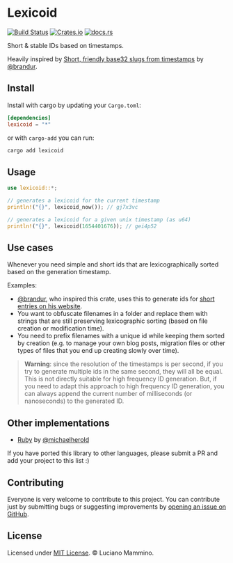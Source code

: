 # Lexicoid

[![Build Status](https://github.com/lmammino/lexicoid/actions/workflows/rust.yml/badge.svg)](https://github.com/lmammino/lexicoid/actions/workflows/rust.yml)
[![Crates.io](https://img.shields.io/crates/v/lexicoid.svg)](https://crates.io/crates/lexicoid)
[![docs.rs](https://docs.rs/lexicoid/badge.svg)](https://docs.rs/lexicoid)

Short & stable IDs based on timestamps.

Heavily inspired by [Short, friendly base32 slugs from timestamps](https://brandur.org/fragments/base32-slugs) by [@brandur](https://github.com/brandur).


## Install

Install with cargo by updating your `Cargo.toml`:

```toml
[dependencies]
lexicoid = "*"
```

or with `cargo-add` you can run:

```bash
cargo add lexicoid
```


## Usage

```rust
use lexicoid::*;

// generates a lexicoid for the current timestamp
println!("{}", lexicoid_now()); // gj7x3vc

// generates a lexicoid for a given unix timestamp (as u64)
println!("{}", lexicoid(1654401676)); // gei4p52
```

## Use cases

Whenever you need simple and short ids that are lexicographically sorted based on the generation timestamp.

Examples:

  - [@brandur](https://github.com/brandur), who inspired this crate, uses this to generate ids for [short entries on his website](https://brandur.org/atoms).
  - You want to obfuscate filenames in a folder and replace them with strings that are still preserving lexicographic sorting (based on file creation or modification time).
  - You need to prefix filenames with a unique id while keeping them sorted by creation (e.g. to manage your own blog posts, migration files or other types of files that you end up creating slowly over time).

> **Warning**: since the resolution of the timestamps is per second, if you try to generate multiple ids in the same second, they will all be equal. This is not directly suitable for high frequency ID generation. But, if you need to adapt this approach to high frequency ID generation, you can always append the current number of milliseconds (or nanoseconds) to the generated ID.

## Other implementations

- [Ruby](https://github.com/michaelherold/lexicoid-ruby) by [@michaelherold](https://github.com/michaelherold/)

If you have ported this library to other languages, please submit a PR and add your project to this list :)


## Contributing

Everyone is very welcome to contribute to this project.
You can contribute just by submitting bugs or suggesting improvements by
[opening an issue on GitHub](https://github.com/lmammino/lexicoid/issues).


## License

Licensed under [MIT License](LICENSE). © Luciano Mammino.
